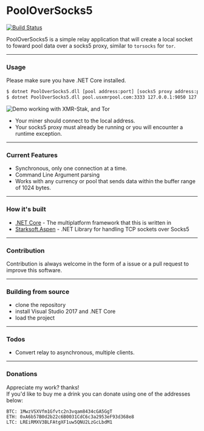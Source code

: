 # PoolOverSocks5
[![Build Status](https://travis-ci.org/Elycin/PoolOverSocks5.svg?branch=master)](https://travis-ci.org/Elycin/PoolOverSocks5)

PoolOverSocks5 is a simple relay application that will create a local socket to foward pool data over a socks5 proxy, similar to `torsocks` for `tor`.

---

### Usage

Please make sure you have .NET Core installed.

```sh
$ dotnet PoolOverSocks5.dll [pool address:port] [socks5 proxy address:port] [local address:port]
$ dotnet PoolOverSocks5.dll pool.usxmrpool.com:3333 127.0.0.1:9050 127.0.0.1:3333
```

![Demo working with XMR-Stak, and Tor](https://raw.githubusercontent.com/Elycin/PoolOverSocks5/master/PoolOverSocks5/images/xmr_stak_tor_demo.png)

- Your miner should connect to the local address.
- Your socks5 proxy must already be running or you will encounter a runtime exception.

---

### Current Features

  - Synchronous, only one connection at a time.
  - Command Line Argument parsing
  - Works with any currency or pool that sends data within the buffer range of 1024 bytes.

---

### How it's built

* [.NET Core] - The multiplatform framework that this is written in
* [Starksoft.Aspen] - .NET Library for handling TCP sockets over Socks5

---

### Contribution

Contribution is always welcome in the form of a issue or a pull request to improve this software.

---

### Building from source
 - clone the repository
 - install Visual Studio 2017 and .NET Core
 - load the project

---

### Todos

 - Convert relay to asynchronous, multiple clients.


 [.NET Core]: <https://www.microsoft.com/net/learn/get-started/windows>
 [Starksoft.Aspen]: <https://github.com/bentonstark/starksoft-aspen>

---

### Donations
Appreciate my work? thanks!  
If you'd like to buy me a drink you can donate using one of the addresses below:
```
BTC: 1MwzVSXVfm1Gfvtc2n3vqam8434cGA5GgT
ETH: 0xA6b57B0d2b22c6B0031CdC6c3a2953eF93d368e8
LTC: LREiRMXV3BLFAtgXF1uw5QNU2LzGcLbdM1
```
